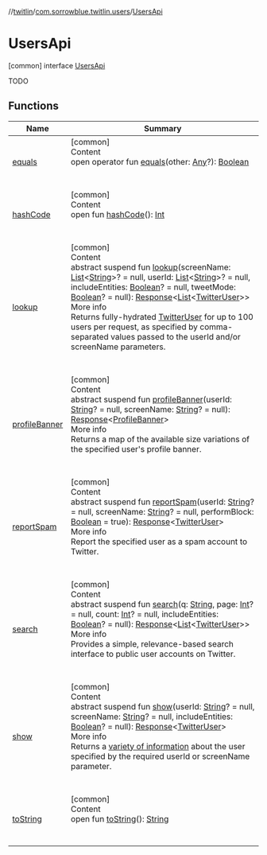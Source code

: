 //[twitlin](../../index.md)/[com.sorrowblue.twitlin.users](../index.md)/[UsersApi](index.md)



# UsersApi  
 [common] interface [UsersApi](index.md)

TODO

   


## Functions  
  
|  Name|  Summary| 
|---|---|
| <a name="kotlin/Any/equals/#kotlin.Any?/PointingToDeclaration/"></a>[equals](../../com.sorrowblue.twitlin.v2.users/-users-api/-expansion/-companion/index.md#%5Bkotlin%2FAny%2Fequals%2F%23kotlin.Any%3F%2FPointingToDeclaration%2F%5D%2FFunctions%2F1930806739)| <a name="kotlin/Any/equals/#kotlin.Any?/PointingToDeclaration/"></a>[common]  <br>Content  <br>open operator fun [equals](../../com.sorrowblue.twitlin.v2.users/-users-api/-expansion/-companion/index.md#%5Bkotlin%2FAny%2Fequals%2F%23kotlin.Any%3F%2FPointingToDeclaration%2F%5D%2FFunctions%2F1930806739)(other: [Any](https://kotlinlang.org/api/latest/jvm/stdlib/kotlin/-any/index.html)?): [Boolean](https://kotlinlang.org/api/latest/jvm/stdlib/kotlin/-boolean/index.html)  <br><br><br>
| <a name="kotlin/Any/hashCode/#/PointingToDeclaration/"></a>[hashCode](../../com.sorrowblue.twitlin.v2.users/-users-api/-expansion/-companion/index.md#%5Bkotlin%2FAny%2FhashCode%2F%23%2FPointingToDeclaration%2F%5D%2FFunctions%2F1930806739)| <a name="kotlin/Any/hashCode/#/PointingToDeclaration/"></a>[common]  <br>Content  <br>open fun [hashCode](../../com.sorrowblue.twitlin.v2.users/-users-api/-expansion/-companion/index.md#%5Bkotlin%2FAny%2FhashCode%2F%23%2FPointingToDeclaration%2F%5D%2FFunctions%2F1930806739)(): [Int](https://kotlinlang.org/api/latest/jvm/stdlib/kotlin/-int/index.html)  <br><br><br>
| <a name="com.sorrowblue.twitlin.users/UsersApi/lookup/#kotlin.collections.List[kotlin.String]?#kotlin.collections.List[kotlin.String]?#kotlin.Boolean?#kotlin.Boolean?/PointingToDeclaration/"></a>[lookup](lookup.md)| <a name="com.sorrowblue.twitlin.users/UsersApi/lookup/#kotlin.collections.List[kotlin.String]?#kotlin.collections.List[kotlin.String]?#kotlin.Boolean?#kotlin.Boolean?/PointingToDeclaration/"></a>[common]  <br>Content  <br>abstract suspend fun [lookup](lookup.md)(screenName: [List](https://kotlinlang.org/api/latest/jvm/stdlib/kotlin.collections/-list/index.html)<[String](https://kotlinlang.org/api/latest/jvm/stdlib/kotlin/-string/index.html)>? = null, userId: [List](https://kotlinlang.org/api/latest/jvm/stdlib/kotlin.collections/-list/index.html)<[String](https://kotlinlang.org/api/latest/jvm/stdlib/kotlin/-string/index.html)>? = null, includeEntities: [Boolean](https://kotlinlang.org/api/latest/jvm/stdlib/kotlin/-boolean/index.html)? = null, tweetMode: [Boolean](https://kotlinlang.org/api/latest/jvm/stdlib/kotlin/-boolean/index.html)? = null): [Response](../../com.sorrowblue.twitlin.client/-response/index.md)<[List](https://kotlinlang.org/api/latest/jvm/stdlib/kotlin.collections/-list/index.html)<[TwitterUser](../../com.sorrowblue.twitlin.objects/-twitter-user/index.md)>>  <br>More info  <br>Returns fully-hydrated [TwitterUser](../../com.sorrowblue.twitlin.objects/-twitter-user/index.md) for up to 100 users per request, as specified by comma-separated values passed to the userId and/or screenName parameters.  <br><br><br>
| <a name="com.sorrowblue.twitlin.users/UsersApi/profileBanner/#kotlin.String?#kotlin.String?/PointingToDeclaration/"></a>[profileBanner](profile-banner.md)| <a name="com.sorrowblue.twitlin.users/UsersApi/profileBanner/#kotlin.String?#kotlin.String?/PointingToDeclaration/"></a>[common]  <br>Content  <br>abstract suspend fun [profileBanner](profile-banner.md)(userId: [String](https://kotlinlang.org/api/latest/jvm/stdlib/kotlin/-string/index.html)? = null, screenName: [String](https://kotlinlang.org/api/latest/jvm/stdlib/kotlin/-string/index.html)? = null): [Response](../../com.sorrowblue.twitlin.client/-response/index.md)<[ProfileBanner](../-profile-banner/index.md)>  <br>More info  <br>Returns a map of the available size variations of the specified user's profile banner.  <br><br><br>
| <a name="com.sorrowblue.twitlin.users/UsersApi/reportSpam/#kotlin.String?#kotlin.String?#kotlin.Boolean/PointingToDeclaration/"></a>[reportSpam](report-spam.md)| <a name="com.sorrowblue.twitlin.users/UsersApi/reportSpam/#kotlin.String?#kotlin.String?#kotlin.Boolean/PointingToDeclaration/"></a>[common]  <br>Content  <br>abstract suspend fun [reportSpam](report-spam.md)(userId: [String](https://kotlinlang.org/api/latest/jvm/stdlib/kotlin/-string/index.html)? = null, screenName: [String](https://kotlinlang.org/api/latest/jvm/stdlib/kotlin/-string/index.html)? = null, performBlock: [Boolean](https://kotlinlang.org/api/latest/jvm/stdlib/kotlin/-boolean/index.html) = true): [Response](../../com.sorrowblue.twitlin.client/-response/index.md)<[TwitterUser](../../com.sorrowblue.twitlin.objects/-twitter-user/index.md)>  <br>More info  <br>Report the specified user as a spam account to Twitter.  <br><br><br>
| <a name="com.sorrowblue.twitlin.users/UsersApi/search/#kotlin.String#kotlin.Int?#kotlin.Int?#kotlin.Boolean?/PointingToDeclaration/"></a>[search](search.md)| <a name="com.sorrowblue.twitlin.users/UsersApi/search/#kotlin.String#kotlin.Int?#kotlin.Int?#kotlin.Boolean?/PointingToDeclaration/"></a>[common]  <br>Content  <br>abstract suspend fun [search](search.md)(q: [String](https://kotlinlang.org/api/latest/jvm/stdlib/kotlin/-string/index.html), page: [Int](https://kotlinlang.org/api/latest/jvm/stdlib/kotlin/-int/index.html)? = null, count: [Int](https://kotlinlang.org/api/latest/jvm/stdlib/kotlin/-int/index.html)? = null, includeEntities: [Boolean](https://kotlinlang.org/api/latest/jvm/stdlib/kotlin/-boolean/index.html)? = null): [Response](../../com.sorrowblue.twitlin.client/-response/index.md)<[List](https://kotlinlang.org/api/latest/jvm/stdlib/kotlin.collections/-list/index.html)<[TwitterUser](../../com.sorrowblue.twitlin.objects/-twitter-user/index.md)>>  <br>More info  <br>Provides a simple, relevance-based search interface to public user accounts on Twitter.  <br><br><br>
| <a name="com.sorrowblue.twitlin.users/UsersApi/show/#kotlin.String?#kotlin.String?#kotlin.Boolean?/PointingToDeclaration/"></a>[show](show.md)| <a name="com.sorrowblue.twitlin.users/UsersApi/show/#kotlin.String?#kotlin.String?#kotlin.Boolean?/PointingToDeclaration/"></a>[common]  <br>Content  <br>abstract suspend fun [show](show.md)(userId: [String](https://kotlinlang.org/api/latest/jvm/stdlib/kotlin/-string/index.html)? = null, screenName: [String](https://kotlinlang.org/api/latest/jvm/stdlib/kotlin/-string/index.html)? = null, includeEntities: [Boolean](https://kotlinlang.org/api/latest/jvm/stdlib/kotlin/-boolean/index.html)? = null): [Response](../../com.sorrowblue.twitlin.client/-response/index.md)<[TwitterUser](../../com.sorrowblue.twitlin.objects/-twitter-user/index.md)>  <br>More info  <br>Returns a [variety of information](https://developer.twitter.com/en/docs/tweets/data-dictionary/overview/user-object) about the user specified by the required userId or screenName parameter.  <br><br><br>
| <a name="kotlin/Any/toString/#/PointingToDeclaration/"></a>[toString](../../com.sorrowblue.twitlin.v2.users/-users-api/-expansion/-companion/index.md#%5Bkotlin%2FAny%2FtoString%2F%23%2FPointingToDeclaration%2F%5D%2FFunctions%2F1930806739)| <a name="kotlin/Any/toString/#/PointingToDeclaration/"></a>[common]  <br>Content  <br>open fun [toString](../../com.sorrowblue.twitlin.v2.users/-users-api/-expansion/-companion/index.md#%5Bkotlin%2FAny%2FtoString%2F%23%2FPointingToDeclaration%2F%5D%2FFunctions%2F1930806739)(): [String](https://kotlinlang.org/api/latest/jvm/stdlib/kotlin/-string/index.html)  <br><br><br>

